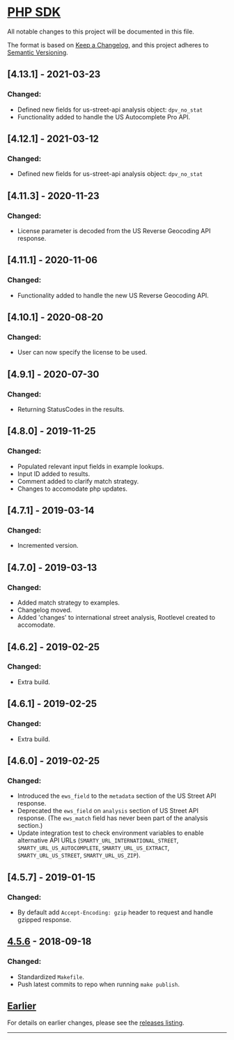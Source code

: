 # [PHP SDK](https://smartystreets.com/docs/sdk/php)

All notable changes to this project will be documented in this file.

The format is based on [Keep a Changelog](https://keepachangelog.com/en/1.0.0/), and this project adheres to [Semantic Versioning](https://semver.org/spec/v2.0.0.html).


## [4.13.1] - 2021-03-23

### Changed:

- Defined new fields for us-street-api analysis object: `dpv_no_stat`
- Functionality added to handle the US Autocomplete Pro API.


## [4.12.1] - 2021-03-12

### Changed:

- Defined new fields for us-street-api analysis object: `dpv_no_stat`


## [4.11.3] - 2020-11-23

### Changed:

- License parameter is decoded from the US Reverse Geocoding API response.


## [4.11.1] - 2020-11-06

### Changed:

- Functionality added to handle the new US Reverse Geocoding API.


## [4.10.1] - 2020-08-20

### Changed:

- User can now specify the license to be used.


## [4.9.1] - 2020-07-30

### Changed:

- Returning StatusCodes in the results.


## [4.8.0] - 2019-11-25

### Changed:

- Populated relevant input fields in example lookups.
- Input ID added to results.
- Comment added to clarify match strategy.
- Changes to accomodate php updates.


## [4.7.1] - 2019-03-14

### Changed:

- Incremented version.


## [4.7.0] - 2019-03-13

### Changed:

- Added match strategy to examples.
- Changelog moved.
- Added 'changes' to international street analysis, Rootlevel created to accomodate.


## [4.6.2] - 2019-02-25

### Changed:

- Extra build.


## [4.6.1] - 2019-02-25

### Changed:

- Extra build.


## [4.6.0] - 2019-02-25

### Changed:

- Introduced the `ews_field` to the `metadata` section of the US Street API response.
- Deprecated the `ews_field` on `analysis` section of US Street API response. (The `ews_match` field has never been part of the analysis section.)
- Update integration test to check environment variables to enable alternative API URLs (`SMARTY_URL_INTERNATIONAL_STREET`, `SMARTY_URL_US_AUTOCOMPLETE`, `SMARTY_URL_US_EXTRACT`, `SMARTY_URL_US_STREET`, `SMARTY_URL_US_ZIP`).


## [4.5.7] - 2019-01-15

### Changed:

- By default add `Accept-Encoding: gzip` header to request and handle gzipped response.


## [4.5.6] - 2018-09-18

### Changed:

- Standardized `Makefile`.
- Push latest commits to repo when running `make publish`.


## [Earlier]

For details on earlier changes, please see the [releases listing](https://github.com/smartystreets/smartystreets-php-sdk/releases).

------------

[Unreleased]: https://github.com/smartystreets/smartystreets-php-sdk/compare/4.5.6...HEAD
[4.5.6]: https://github.com/smartystreets/smartystreets-php-sdk/compare/4.5.5...4.5.6
[Earlier]: https://github.com/smartystreets/smartystreets-php-sdk/releases
